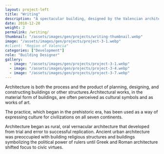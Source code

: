 ```yaml
---
layout: project-left
title: "Writing"
description: "A spectacular building, designed by the Valencian architect Santiago Calatrava."
date: 2018-12-20
weight: 2
permalink: /writing/
thumbnail: "/assets/images/gen/projects/writing-thumbnail.webp"
image: "/assets/images/gen/projects/project-3-1.webp"
#client: "Region of Valencia"
categories: ["Development"]
role: "Building Designer"
gallery:
  - image: "/assets/images/gen/projects/project-3-1.webp"
  - image: "/assets/images/gen/projects/project-3-4.webp"
  - image: "/assets/images/gen/projects/project-3-7.webp"
---
```


Architecture is both the process and the product of planning, designing, and constructing buildings or other structures.Architectural works, in the material form of buildings, are often perceived as cultural symbols and as works of art.

The practice, which began in the prehistoric era, has been used as a way of expressing culture for civilizations on all seven continents.

Architecture began as rural, oral vernacular architecture that developed from trial and error to successful replication. Ancient urban architecture was preoccupied with building religious structures and buildings symbolizing the political power of rulers until Greek and Roman architecture shifted focus to civic virtues.
